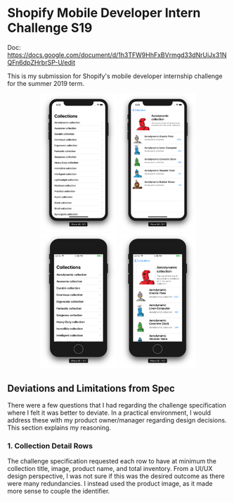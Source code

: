 # Shopify Mobile Developer Intern Challenge S19

Doc: https://docs.google.com/document/d/1h3TFW9HhFxBVrmgd33dNrUiJx31NQFn6dpZHrbrSP-U/edit

This is my submission for Shopify's mobile developer internship challenge for the summer 2019 term.

<p align="center">
  <img src="collection.png" width="35%"> <img src="collection-detail.png" width="35%">
  <img src="collection-se.png" width="35%"> <img src="collection-detail-se.png" width="35%">
</p>

## Deviations and Limitations from Spec
There were a few questions that I had regarding the challenge specification where I felt it was better to deviate. In a practical environment, I would address these with my product owner/manager regarding design decisions. This section explains my reasoning.

### 1. Collection Detail Rows
The challenge specification requested each row to have at minimum the collection title, image, product name, and total inventory. From a UI/UX design perspective, I was not sure if this was the desired outcome as there were many redundancies. I instead used the product image, as it made more sense to couple the identifier.


